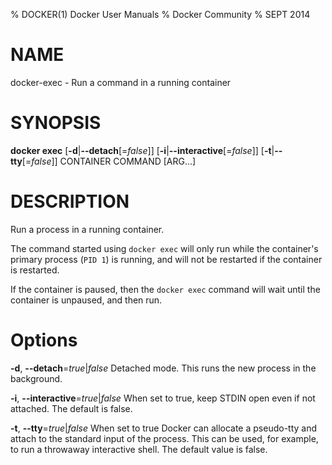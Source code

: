 % DOCKER(1) Docker User Manuals
% Docker Community
% SEPT 2014
# NAME
docker-exec - Run a command in a running container

# SYNOPSIS
**docker exec**
[**-d**|**--detach**[=*false*]]
[**-i**|**--interactive**[=*false*]]
[**-t**|**--tty**[=*false*]]
 CONTAINER COMMAND [ARG...]

# DESCRIPTION

Run a process in a running container. 

The command started using `docker exec` will only run while the container's primary
process (`PID 1`) is running, and will not be restarted if the container is restarted.

If the container is paused, then the `docker exec` command will wait until the
container is unpaused, and then run.

# Options

**-d**, **--detach**=*true*|*false*
   Detached mode. This runs the new process in the background.

**-i**, **--interactive**=*true*|*false*
   When set to true, keep STDIN open even if not attached. The default is false.

**-t**, **--tty**=*true*|*false*
   When set to true Docker can allocate a pseudo-tty and attach to the standard
input of the process. This can be used, for example, to run a throwaway
interactive shell. The default value is false.
